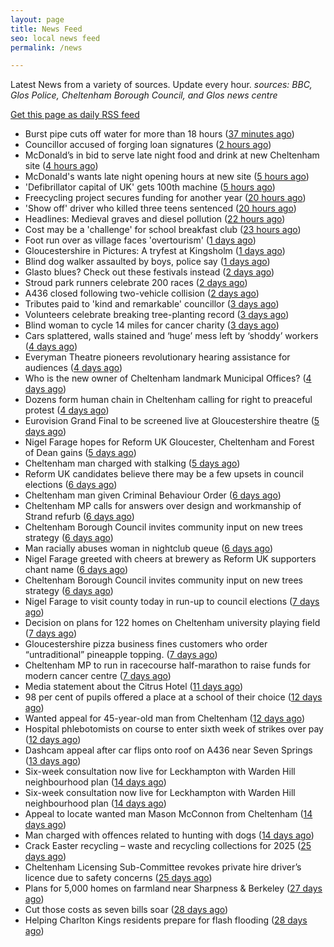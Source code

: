```yaml
---
layout: page
title: News Feed
seo: local news feed
permalink: /news

---
```


Latest News from a variety of sources. Update every hour.
_sources: BBC, Glos Police, Cheltenham Borough Council, and Glos news centre_

[Get this page as daily RSS feed](/daily.rss)

<!-- news_marker starts -->
- Burst pipe cuts off water for more than 18 hours ([37 minutes ago](https://www.bbc.com/news/articles/cwynkzd7xl5o))
- Councillor accused of forging loan signatures ([2 hours ago](https://www.bbc.com/news/articles/c1egy3g8nd6o))
- McDonald’s in bid to serve late night food and drink at new Cheltenham site ([4 hours ago](https://gloucesternewscentre.co.uk/mcdonalds-in-bid-to-serve-late-night-food-and-drink-at-new-cheltenham-site/))
- McDonald's wants late night opening hours at new site ([5 hours ago](https://www.bbc.com/news/articles/c5ylz4v9nmzo))
- 'Defibrillator capital of UK' gets 100th machine ([5 hours ago](https://www.bbc.com/news/articles/cn4w844e9dko))
- Freecycling project secures funding for another year ([20 hours ago](https://www.bbc.com/news/articles/c62z4dd6wr2o))
- 'Show off' driver who killed three teens sentenced ([20 hours ago](https://www.bbc.com/news/articles/clywee36nx5o))
- Headlines: Medieval graves and diesel pollution ([22 hours ago](https://www.bbc.com/news/articles/c4g4y3j374po))
- Cost may be a 'challenge' for school breakfast club ([23 hours ago](https://www.bbc.com/news/articles/c4g2y2zgx4no))
- Foot run over as village faces 'overtourism' ([1 days ago](https://www.bbc.com/news/articles/c33z2kn00xgo))
- Gloucestershire in Pictures: A tryfest at Kingsholm ([1 days ago](https://www.bbc.com/news/articles/c793jw8xd4vo))
- Blind dog walker assaulted by boys, police say ([1 days ago](https://www.bbc.com/news/articles/c75d9y9qyp4o))
- Glasto blues? Check out these festivals instead ([2 days ago](https://www.bbc.com/news/articles/cgm8lw20r49o))
- Stroud park runners celebrate 200 races ([2 days ago](https://www.bbc.com/news/articles/c9w8qljrd8vo))
- A436 closed following two-vehicle collision ([2 days ago](https://www.bbc.com/news/articles/c8ep87l5dz5o))
- Tributes paid to 'kind and remarkable' councillor ([3 days ago](https://www.bbc.com/news/articles/c39j2n3d7kyo))
- Volunteers celebrate breaking tree-planting record ([3 days ago](https://www.bbc.com/news/articles/cly1w07pegno))
- Blind woman to cycle 14 miles for cancer charity ([3 days ago](https://www.bbc.com/news/articles/crkx8z4zx66o))
- Cars splattered, walls stained and ‘huge’ mess left by ‘shoddy’ workers ([4 days ago](https://gloucesternewscentre.co.uk/cars-splattered-walls-stained-and-huge-mess-left-by-shoddy-workers/))
- Everyman Theatre pioneers revolutionary hearing assistance for audiences ([4 days ago](https://gloucesternewscentre.co.uk/everyman-theatre-pioneers-revolutionary-hearing-assistance-for-audiences/))
- Who is the new owner of Cheltenham landmark Municipal Offices? ([4 days ago](https://gloucesternewscentre.co.uk/who-is-the-new-owner-of-cheltenham-landmark-municipal-offices/))
- Dozens form human chain in Cheltenham calling for right to preaceful protest ([4 days ago](https://gloucesternewscentre.co.uk/dozens-form-human-chain-in-cheltenham-calling-for-right-to-preaceful-protest/))
- Eurovision Grand Final to be screened live at Gloucestershire theatre ([5 days ago](https://gloucesternewscentre.co.uk/eurovision-grand-final-to-be-screened-live-at-gloucestershire-theatre/))
- Nigel Farage hopes for Reform UK Gloucester, Cheltenham and Forest of Dean gains ([5 days ago](https://gloucesternewscentre.co.uk/nigel-farage-hopes-for-reform-uk-gloucester-cheltenham-and-forest-of-dean-gains/))
- Cheltenham man charged with stalking ([5 days ago](https://gloucesternewscentre.co.uk/cheltenham-man-charged-with-stalking/))
- Reform UK candidates believe there may be a few upsets in council elections ([6 days ago](https://gloucesternewscentre.co.uk/reform-uk-candidates-believe-there-may-be-a-few-upsets-in-council-elections/))
- Cheltenham man given Criminal Behaviour Order ([6 days ago](https://gloucesternewscentre.co.uk/cheltenham-man-given-criminal-behaviour-order/))
- Cheltenham MP calls for answers over design and workmanship of Strand refurb ([6 days ago](https://gloucesternewscentre.co.uk/cheltenham-mp-calls-for-answers-over-design-and-workmanship-of-strand-refurb/))
- Cheltenham Borough Council invites community input on new trees strategy ([6 days ago](https://gloucesternewscentre.co.uk/cheltenham-borough-council-invites-community-input-on-new-trees-strategy/))
- Man racially abuses woman in nightclub queue ([6 days ago](https://gloucesternewscentre.co.uk/man-racially-abuses-woman-in-nightclub-queue/))
- Nigel Farage greeted with cheers at brewery as Reform UK supporters chant name ([6 days ago](https://gloucesternewscentre.co.uk/nigel-farage-greeted-with-cheers-at-brewery-as-reform-uk-supporters-chant-name/))
- Cheltenham Borough Council invites community input on new trees strategy ([6 days ago](https://www.cheltenham.gov.uk/news/article/3005/cheltenham_borough_council_invites_community_input_on_new_trees_strategy))
- Nigel Farage to visit county today in run-up to council elections ([7 days ago](https://gloucesternewscentre.co.uk/nigel-farage-to-visit-county-today-in-run-up-to-council-elections/))
- Decision on plans for 122 homes on Cheltenham university playing field ([7 days ago](https://gloucesternewscentre.co.uk/decision-on-plans-for-122-homes-on-cheltenham-university-playing-field/))
- Gloucestershire pizza business fines customers who order “untraditional” pineapple topping. ([7 days ago](https://gloucesternewscentre.co.uk/gloucestershire-pizza-business-fines-customers-who-order-untraditional-pineapple-topping/))
- Cheltenham MP to run in racecourse half-marathon to raise funds for modern cancer centre ([7 days ago](https://gloucesternewscentre.co.uk/cheltenham-mp-to-run-in-racecourse-half-marathon-to-raise-funds-for-modern-cancer-centre/))
- Media statement about the Citrus Hotel ([11 days ago](https://www.cheltenham.gov.uk/news/article/3004/media_statement_about_the_citrus_hotel))
- 98 per cent of pupils offered a place at a school of their choice ([12 days ago](https://gloucesternewscentre.co.uk/98-per-cent-of-pupils-offered-a-place-at-a-school-of-their-choice/))
- Wanted appeal for 45-year-old man from Cheltenham ([12 days ago](https://gloucesternewscentre.co.uk/wanted-appeal-for-45-year-old-man-from-cheltenham/))
- Hospital phlebotomists on course to enter sixth week of strikes over pay ([12 days ago](https://gloucesternewscentre.co.uk/hospital-phlebotomists-on-course-to-enter-sixth-week-of-strikes-over-pay/))
- Dashcam appeal after car flips onto roof on A436 near Seven Springs ([13 days ago](https://gloucesternewscentre.co.uk/dashcam-appeal-after-car-flips-onto-roof-on-a436-near-seven-springs/))
- Six-week consultation now live for Leckhampton with Warden Hill neighbourhood plan ([14 days ago](https://gloucesternewscentre.co.uk/six-week-consultation-now-live-for-leckhampton-with-warden-hill-neighbourhood-plan-2/))
- Six-week consultation now live for Leckhampton with Warden Hill neighbourhood plan ([14 days ago](https://www.cheltenham.gov.uk/news/article/3003/six-week_consultation_now_live_for_leckhampton_with_warden_hill_neighbourhood_plan))
- Appeal to locate wanted man Mason McConnon from Cheltenham ([14 days ago](https://gloucesternewscentre.co.uk/appeal-to-locate-wanted-man-mason-mcconnon-from-cheltenham/))
- Man charged with offences related to hunting with dogs ([14 days ago](https://gloucesternewscentre.co.uk/man-charged-with-offences-related-to-hunting-with-dogs/))
- Crack Easter recycling – waste and recycling collections for 2025 ([25 days ago](https://www.cheltenham.gov.uk/news/article/3002/crack_easter_recycling_%E2%80%93_waste_and_recycling_collections_for_2025))
- Cheltenham Licensing Sub-Committee revokes private hire driver’s licence due to safety concerns ([25 days ago](https://www.cheltenham.gov.uk/news/article/3001/cheltenham_licensing_sub-committee_revokes_private_hire_drivers_licence_due_to_safety_concerns))
- Plans for 5,000 homes on farmland near Sharpness & Berkeley ([27 days ago](https://www.bbc.co.uk/sounds/play/p0l1v3k3))
- Cut those costs as seven bills soar ([28 days ago](https://www.bbc.co.uk/sounds/play/p0l1mstk))
- Helping Charlton Kings residents prepare for flash flooding ([28 days ago](https://www.cheltenham.gov.uk/news/article/3000/helping_charlton_kings_residents_prepare_for_flash_flooding))

<!-- news_marker ends -->
